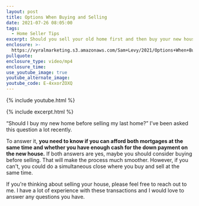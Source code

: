 ```yaml
---
layout: post
title: Options When Buying and Selling
date: 2021-07-26 08:05:00
tags:
  - Home Seller Tips
excerpt: Should you sell your old home first and then buy your new house?
enclosure: >-
  https://vyralmarketing.s3.amazonaws.com/Sam+Levy/2021/Options+When+Buying+and+Selling.mp4
pullquote:
enclosure_type: video/mp4
enclosure_time:
use_youtube_image: true
youtube_alternate_image:
youtube_code: E-4xxorZOXQ
---
```

{% include youtube.html %}

{% include excerpt.html %}

“Should I buy my new home before selling my last home?” I’ve been asked this question a lot recently.&nbsp;

To answer it, **you need to know if you can afford both mortgages at the same time and whether you have enough cash for the down payment on the new house.** If both answers are yes, maybe you should consider buying before selling. That will make the process much smoother. However, if you can't, you could do a simultaneous close where you buy and sell at the same time.

If you're thinking about selling your house, please feel free to reach out to me. I have a lot of experience with these transactions and I would love to answer any questions you have.
